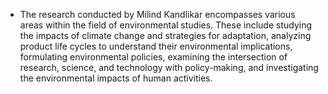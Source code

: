 - The research conducted by Milind Kandlikar encompasses various areas within the field of environmental studies. These include studying the impacts of climate change and strategies for adaptation, analyzing product life cycles to understand their environmental implications, formulating environmental policies, examining the intersection of research, science, and technology with policy-making, and investigating the environmental impacts of human activities.